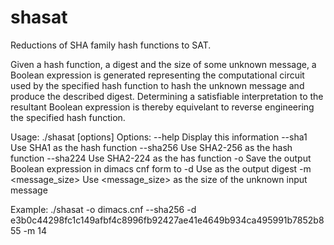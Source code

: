 # shasat
Reductions of SHA family hash functions to SAT.

Given a hash function, a digest and the size of some unknown message, a Boolean expression is generated representing the computational circuit used by the specified hash function to hash the unknown message and produce the described digest. Determining a satisfiable interpretation to the resultant Boolean expression is thereby equivelant to reverse engineering the specified hash function. 

Usage: ./shasat [options]
Options:
  --help		Display this information
  --sha1		Use SHA1 as the hash function
  --sha256		Use SHA2-256 as the hash function
  --sha224		Use SHA2-224 as the has function
  -o <file>		Save the output Boolean expression in dimacs cnf form to <file>
  -d <digest>		Use <digest> as the output digest
  -m <message_size>	Use <message_size> as the size of the unknown input message

Example: ./shasat -o dimacs.cnf --sha256 -d e3b0c44298fc1c149afbf4c8996fb92427ae41e4649b934ca495991b7852b855 -m 14
